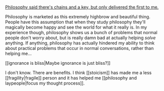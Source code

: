 [Philosophy said there's chains and a key, but only delivered the first to me.](http://smbc-comics.com/comic/2014-01-01)

Philosophy is marketed as this extremely highbrow and beautiful thing. People have this assumption that when they study philosophy they'll magically become happy and see the world for what it really is. In my experience though, philosophy shows us a bunch of problems that normal people don't worry about, but is really damn bad at actually helping *solve* anything. If anything, philosophy has actually hindered my ability to think about practical problems that occur in normal conversations, rather than helping me...

[[ignorance is bliss|Maybe ignorance is just bliss?]]

I don't know. There are benefits. I think [[stoicism]] has made me a less [[fragility|fragile]] person and it has helped me [[philosophy and laypeople|focus my thought process]].
